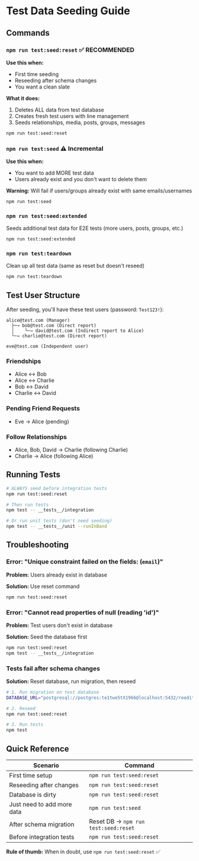 # Test Data Seeding Guide

## Commands

### `npm run test:seed:reset` ✅ **RECOMMENDED**
**Use this when:**
- First time seeding
- Reseeding after schema changes
- You want a clean slate

**What it does:**
1. Deletes ALL data from test database
2. Creates fresh test users with line management
3. Seeds relationships, media, posts, groups, messages

```bash
npm run test:seed:reset
```

### `npm run test:seed` ⚠️ **Incremental**
**Use this when:**
- You want to add MORE test data
- Users already exist and you don't want to delete them

**Warning:** Will fail if users/groups already exist with same emails/usernames

```bash
npm run test:seed
```

### `npm run test:seed:extended`
Seeds additional test data for E2E tests (more users, posts, groups, etc.)

```bash
npm run test:seed:extended
```

### `npm run test:teardown`
Clean up all test data (same as reset but doesn't reseed)

```bash
npm run test:teardown
```

## Test User Structure

After seeding, you'll have these test users (password: `Test123!`):

```
alice@test.com (Manager)
  ├─→ bob@test.com (Direct report)
  │    └─→ david@test.com (Indirect report to Alice)
  └─→ charlie@test.com (Direct report)

eve@test.com (Independent user)
```

### Friendships
- Alice ↔ Bob
- Alice ↔ Charlie  
- Bob ↔ David
- Charlie ↔ David

### Pending Friend Requests
- Eve → Alice (pending)

### Follow Relationships
- Alice, Bob, David → Charlie (following Charlie)
- Charlie → Alice (following Alice)

## Running Tests

```bash
# ALWAYS seed before integration tests
npm run test:seed:reset

# Then run tests
npm test -- __tests__/integration

# Or run unit tests (don't need seeding)
npm test -- __tests__/unit --runInBand
```

## Troubleshooting

### Error: "Unique constraint failed on the fields: (`email`)"

**Problem:** Users already exist in database

**Solution:** Use reset command
```bash
npm run test:seed:reset
```

### Error: "Cannot read properties of null (reading 'id')"

**Problem:** Test users don't exist in database

**Solution:** Seed the database first
```bash
npm run test:seed:reset
npm test -- __tests__/integration
```

### Tests fail after schema changes

**Solution:** Reset database, run migration, then reseed
```bash
# 1. Run migration on test database
DATABASE_URL="postgresql://postgres:te1twe5tX1966@localhost:5432/reeditestdb" npx prisma migrate dev

# 2. Reseed
npm run test:seed:reset

# 3. Run tests
npm test
```

## Quick Reference

| Scenario | Command |
|----------|---------|
| First time setup | `npm run test:seed:reset` |
| Reseeding after changes | `npm run test:seed:reset` |
| Database is dirty | `npm run test:seed:reset` |
| Just need to add more data | `npm run test:seed` |
| After schema migration | Reset DB → `npm run test:seed:reset` |
| Before integration tests | `npm run test:seed:reset` |

**Rule of thumb:** When in doubt, use `npm run test:seed:reset` ✅

